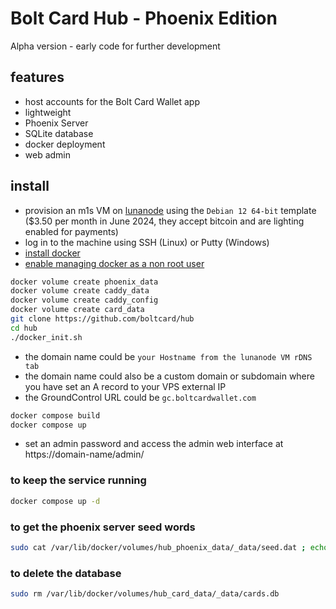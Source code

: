 # Bolt Card Hub - Phoenix Edition

Alpha version - early code for further development

## features

- host accounts for the Bolt Card Wallet app
- lightweight
- Phoenix Server
- SQLite database
- docker deployment
- web admin

## install

- provision an m1s VM on [lunanode](https://www.lunanode.com/?r=9026) using the `Debian 12 64-bit` template  
  ($3.50 per month in June 2024, they accept bitcoin and are lighting enabled for payments)
- log in to the machine using SSH (Linux) or Putty (Windows)
- [install docker](https://docs.docker.com/engine/install/debian/)
- [enable managing docker as a non root user](https://docs.docker.com/engine/install/linux-postinstall/)

```bash
docker volume create phoenix_data
docker volume create caddy_data
docker volume create caddy_config
docker volume create card_data
git clone https://github.com/boltcard/hub
cd hub
./docker_init.sh
```

- the domain name could be `your Hostname from the lunanode VM rDNS tab`
- the domain name could also be a custom domain or subdomain where you have set an A record to your VPS external IP
- the GroundControl URL could be `gc.boltcardwallet.com`

```bash
docker compose build
docker compose up
```

- set an admin password and access the admin web interface at https://domain-name/admin/

### to keep the service running

```bash
docker compose up -d
```

### to get the phoenix server seed words

```bash
sudo cat /var/lib/docker/volumes/hub_phoenix_data/_data/seed.dat ; echo
```

### to delete the database

```bash
sudo rm /var/lib/docker/volumes/hub_card_data/_data/cards.db
```

